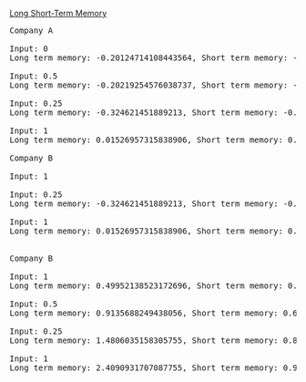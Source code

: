 [Long Short-Term Memory](https://www.youtube.com/watch?v=YCzL96nL7j0&list=PLblh5JKOoLUIxGDQs4LFFD--41Vzf-ME1&index=16)

<pre>
Company A

Input: 0
Long term memory: -0.20124714108443564, Short term memory: -0.1277553207642879

Input: 0.5
Long term memory: -0.20219254576038737, Short term memory: -0.09652184013248234

Input: 0.25
Long term memory: -0.324621451889213, Short term memory: -0.16621818785088271

Input: 1
Long term memory: 0.01526957315838906, Short term memory: 0.006393158240805617

Company B

Input: 1

Input: 0.25
Long term memory: -0.324621451889213, Short term memory: -0.16621818785088271   

Input: 1
Long term memory: 0.01526957315838906, Short term memory: 0.006393158240805617  


Company B

Input: 1
Long term memory: 0.49952138523172696, Short term memory: 0.27643844041438453   

Input: 0.5
Long term memory: 0.9135688249438056, Short term memory: 0.6117334805063438     

Input: 0.25
Long term memory: 1.4806035158305755, Short term memory: 0.8670052544335067     

Input: 1
Long term memory: 2.4090931707087755, Short term memory: 0.969393461640768
</pre>